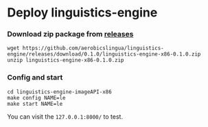 # Deploy linguistics-engine 

### Download zip package from [releases](https://github.com/aerobicslingua/linguistics-engine/releases)
```
wget https://github.com/aerobicslingua/linguistics-engine/releases/download/0.1.0/linguistics-engine-x86-0.1.0.zip
unzip linguistics-engine-x86-0.1.0.zip
```

### Config and start
```
cd linguistics-engine-imageAPI-x86
make config NAME=le
make start NAME=le
```
You can visit the `127.0.0.1:8000/` to test.

